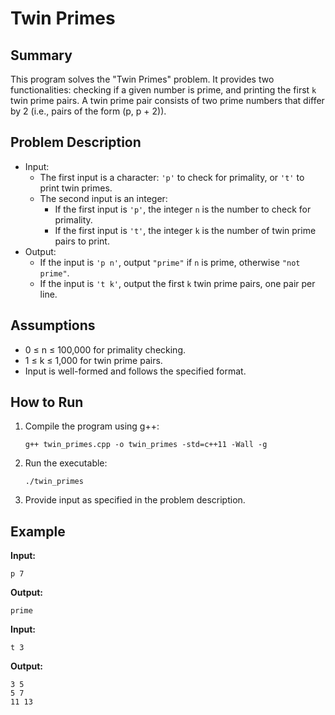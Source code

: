 # Twin Primes

## Summary

This program solves the "Twin Primes" problem. It provides two functionalities: checking if a given number is prime, and printing the first `k` twin prime pairs. A twin prime pair consists of two prime numbers that differ by 2 (i.e., pairs of the form (p, p + 2)).

## Problem Description

- Input:
  - The first input is a character: `'p'` to check for primality, or `'t'` to print twin primes.
  - The second input is an integer:
    - If the first input is `'p'`, the integer `n` is the number to check for primality.
    - If the first input is `'t'`, the integer `k` is the number of twin prime pairs to print.
- Output:
  - If the input is `'p n'`, output `"prime"` if `n` is prime, otherwise `"not prime"`.
  - If the input is `'t k'`, output the first `k` twin prime pairs, one pair per line.

## Assumptions

- 0 ≤ n ≤ 100,000 for primality checking.
- 1 ≤ k ≤ 1,000 for twin prime pairs.
- Input is well-formed and follows the specified format.

## How to Run

1. Compile the program using g++:
   ```
   g++ twin_primes.cpp -o twin_primes -std=c++11 -Wall -g
   ```

2. Run the executable:
   ```
   ./twin_primes
   ```

3. Provide input as specified in the problem description.

## Example

**Input:**
```
p 7
```

**Output:**
```
prime
```

**Input:**
```
t 3
```

**Output:**
```
3 5
5 7
11 13
```